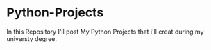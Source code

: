 # Python-Projects
In this Repository I'll post My Python Projects that i'll creat during my universty degree. 
